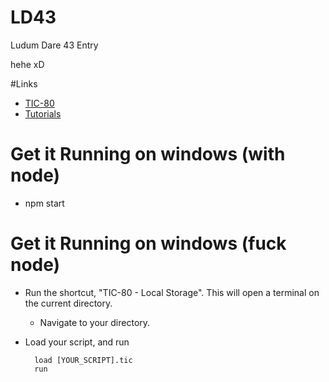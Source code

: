 # LD43

Ludum Dare 43 Entry

hehe xD

#Links

- [TIC-80](https://github.com/nesbox/TIC-80?fbclid=IwAR2sHjSS03ydvSTkXU8EWMM7ju6H3pkxYSIltIXJu6BPQD2LVagZ95VB8tw) 
- [Tutorials](https://github.com/nesbox/TIC-80/wiki/tutorials)

# Get it Running on windows (with node)
- npm start 
# Get it Running on windows (fuck node)

- Run the shortcut, "TIC-80 - Local Storage". This will open a terminal on the current directory.
    - Navigate to your directory.
- Load your script, and run

        load [YOUR_SCRIPT].tic
        run

